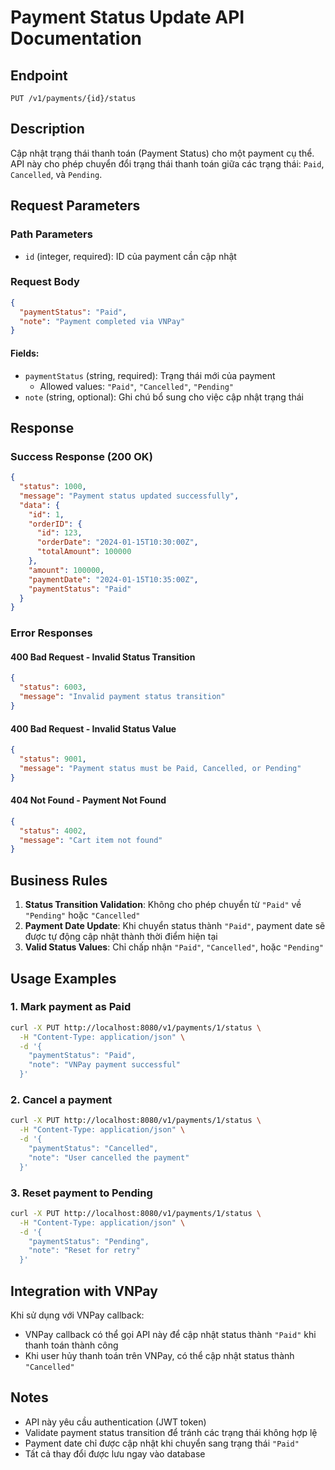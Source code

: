 # Payment Status Update API Documentation

## Endpoint
```
PUT /v1/payments/{id}/status
```

## Description
Cập nhật trạng thái thanh toán (Payment Status) cho một payment cụ thể. API này cho phép chuyển đổi trạng thái thanh toán giữa các trạng thái: `Paid`, `Cancelled`, và `Pending`.

## Request Parameters

### Path Parameters
- `id` (integer, required): ID của payment cần cập nhật

### Request Body
```json
{
  "paymentStatus": "Paid",
  "note": "Payment completed via VNPay"
}
```

#### Fields:
- `paymentStatus` (string, required): Trạng thái mới của payment
  - Allowed values: `"Paid"`, `"Cancelled"`, `"Pending"`
- `note` (string, optional): Ghi chú bổ sung cho việc cập nhật trạng thái

## Response

### Success Response (200 OK)
```json
{
  "status": 1000,
  "message": "Payment status updated successfully",
  "data": {
    "id": 1,
    "orderID": {
      "id": 123,
      "orderDate": "2024-01-15T10:30:00Z",
      "totalAmount": 100000
    },
    "amount": 100000,
    "paymentDate": "2024-01-15T10:35:00Z",
    "paymentStatus": "Paid"
  }
}
```

### Error Responses

#### 400 Bad Request - Invalid Status Transition
```json
{
  "status": 6003,
  "message": "Invalid payment status transition"
}
```

#### 400 Bad Request - Invalid Status Value
```json
{
  "status": 9001,
  "message": "Payment status must be Paid, Cancelled, or Pending"
}
```

#### 404 Not Found - Payment Not Found
```json
{
  "status": 4002,
  "message": "Cart item not found"
}
```

## Business Rules

1. **Status Transition Validation**: Không cho phép chuyển từ `"Paid"` về `"Pending"` hoặc `"Cancelled"`
2. **Payment Date Update**: Khi chuyển status thành `"Paid"`, payment date sẽ được tự động cập nhật thành thời điểm hiện tại
3. **Valid Status Values**: Chỉ chấp nhận `"Paid"`, `"Cancelled"`, hoặc `"Pending"`

## Usage Examples

### 1. Mark payment as Paid
```bash
curl -X PUT http://localhost:8080/v1/payments/1/status \
  -H "Content-Type: application/json" \
  -d '{
    "paymentStatus": "Paid",
    "note": "VNPay payment successful"
  }'
```

### 2. Cancel a payment
```bash
curl -X PUT http://localhost:8080/v1/payments/1/status \
  -H "Content-Type: application/json" \
  -d '{
    "paymentStatus": "Cancelled",
    "note": "User cancelled the payment"
  }'
```

### 3. Reset payment to Pending
```bash
curl -X PUT http://localhost:8080/v1/payments/1/status \
  -H "Content-Type: application/json" \
  -d '{
    "paymentStatus": "Pending",
    "note": "Reset for retry"
  }'
```

## Integration with VNPay

Khi sử dụng với VNPay callback:
- VNPay callback có thể gọi API này để cập nhật status thành `"Paid"` khi thanh toán thành công
- Khi user hủy thanh toán trên VNPay, có thể cập nhật status thành `"Cancelled"`

## Notes

- API này yêu cầu authentication (JWT token)
- Validate payment status transition để tránh các trạng thái không hợp lệ
- Payment date chỉ được cập nhật khi chuyển sang trạng thái `"Paid"`
- Tất cả thay đổi được lưu ngay vào database
